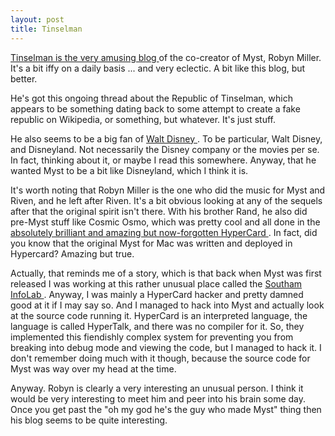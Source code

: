 ```yaml
---
layout: post
title: Tinselman 
---
```

<p><a href="http://tinselman.typepad.com/tinselman/">Tinselman is the very amusing blog </a>of the co-creator of Myst, Robyn Miller. It's a bit iffy on a daily basis ... and very eclectic. A bit like this blog, but better. </p><p>He's got this ongoing thread about the Republic of Tinselman, which appears to be something dating back to some attempt to create a fake republic on Wikipedia, or something, but whatever. It's just stuff. </p><p>He also seems to be a big fan of <a href="http://tinselman.typepad.com/tinselman/walt_disney/index.html">Walt Disney </a>. To be particular, Walt Disney, and Disneyland. Not necessarily the Disney company or the movies per se. In fact, thinking about it, or maybe I read this somewhere. Anyway, that he wanted Myst to be a bit like Disneyland, which I think it is. </p><p>It's worth noting that Robyn Miller is the one who did the music for Myst and Riven, and he left after Riven. It's a bit obvious looking at any of the sequels after that the original spirit isn't there. With his brother Rand, he also did pre-Myst stuff like Cosmic Osmo, which was pretty cool and all done in the <a href="http://en.wikipedia.org/wiki/HyperCard">absolutely brilliant and amazing but now-forgotten HyperCard </a>. In fact, did you know that the original Myst for Mac was written and deployed in Hypercard? Amazing but true. </p><p>Actually, that reminds me of a story, which is that back when Myst was first released I was working at this rather unusual place called the <a href="http://flickr.com/photos/paul/tags/infolab/">Southam InfoLab </a>. Anyway, I was mainly a HyperCard hacker and pretty damned good at it if I may say so. And I managed to hack into Myst and actually look at the source code running it. HyperCard is an interpreted language, the language is called HyperTalk, and there was no compiler for it. So, they implemented this fiendishly complex system for preventing you from breaking into debug mode and viewing the code, but I managed to hack it. I don't remember doing much with it though, because the source code for Myst was way over my head at the time. </p><p>Anyway. Robyn is clearly a very interesting an unusual person. I think it would be very interesting to meet him and peer into his brain some day. Once you get past the "oh my god he's the guy who made Myst" thing then his blog seems to be quite interesting. </p>
